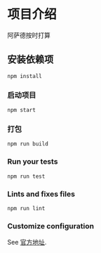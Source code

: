 # 项目介绍

阿萨德按时打算

## 安装依赖项
```
npm install
```

### 启动项目
```
npm start
```

### 打包
```
npm run build
```

### Run your tests
```
npm run test
```

### Lints and fixes files
```
npm run lint
```

### Customize configuration
See [官方地址](https://cli.vuejs.org/config/).